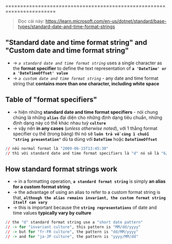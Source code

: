 =======================================================================
> Đọc cái này: https://learn.microsoft.com/en-us/dotnet/standard/base-types/standard-date-and-time-format-strings

## "Standard date and time format string" and "Custom date and time format string"
* -> _`a standard date and time format string`_ uses a single character as the **format specifier** to define the text representation of **`a 'DateTime' or a 'DateTimeOffset' value`**
* -> _`a custom date and time format string`_ - any date and time format string that **contains more than one character, including white space**

## Table of "format specifiers" 
* -> hiện những **standard date and time format specifiers** - nói chung chúng là những **`alias`** đại diện cho những định dạng tiêu chuẩn, những định dạng này có thể khác nhau tuỳ **`culture`**
* -> vậy nên **in any cases** (_unless otherwise noted_), với 1 thằng format specifier cụ thể (trong bảng) thì nó sẽ **`luôn trả về cùng 1 chuỗi "string presentation"`** dù ta dùng với **`DateTime`** hoặc **`DateTimeOffset`**

```r - VD:
// nếu normal format là "2009-06-15T13:45:30"  
// thì với standard date and time format specifiers là "d" nó sẽ là "6/15/2009 (en-US)"
```

## How standard format strings work
* -> in a formatting operation, **`a standard format string`** is simply **an alias for a custom format string**
* -> the advantage of using an alias to refer to a custom format string is that, **`although the alias remains invariant, the custom format string itself can vary`**
* -> this is important because the **`string representations`** of date and time values **typically vary by culture**

```r - VD:
// the "d" standard format string use a "short date pattern"
// -> for "invariant culture", this pattern is "MM/dd/yyyy"
// -> but for "fr-FR culture", the pattern is "dd/MM/yyyy"
// -> and for "ja-JP culture", the pattern is "yyyy/MM/dd"
```

